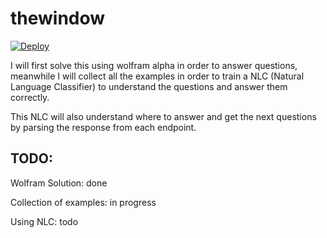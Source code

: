# thewindow

[![Deploy](https://www.herokucdn.com/deploy/button.svg)](https://heroku.com/deploy)

I will first solve this using wolfram alpha in order to answer questions, meanwhile I will collect all the examples in order to train a NLC (Natural Language Classifier) to understand the questions and answer them correctly.

This NLC will also understand where to answer and get the next questions by parsing the response from each endpoint.


## TODO:

Wolfram Solution: done

Collection of examples: in progress

Using NLC: todo